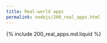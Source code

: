 ```yaml
---
title: Real-world apps
permalink: nodejs/200_real_apps.html
---
```


{% include 200_real_apps.md.liquid %}
